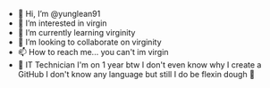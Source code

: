 - 👋 Hi, I’m @yunglean91
- 👀 I’m interested in virgin
- 🌱 I’m currently learning virginity
- 💞️ I’m looking to collaborate on virginity
- 📫 How to reach me... you can't im virgin
- 🥶 IT Technician I'm on 1 year btw I don't even know why I create a GitHub I don't know any language but still I do be flexin dough 💪
 
